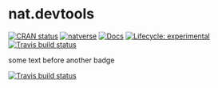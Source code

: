 # nat.devtools

[![CRAN status](https://www.r-pkg.org/badges/version/nat.devtools)](https://CRAN.R-project.org/package=nat.devtools)
[![natverse](https://img.shields.io/badge/natverse-Part%20of%20the%20natverse-a241b6)](https://natverse.github.io)
[![Docs](https://img.shields.io/badge/docs-100%25-brightgreen.svg)](https://jefferis.github.io/nat.devtools/reference/)
[![Lifecycle: experimental](https://img.shields.io/badge/lifecycle-experimental-orange.svg)](https://www.tidyverse.org/lifecycle/#experimental)
[![Travis build status](https://travis-ci.org/jefferis/nat.devtools.svg?branch=master)](https://travis-ci.org/jefferis/nat.devtools)

some text before another badge

[![Travis build status](https://travis-ci.org/jefferis/nat.devtools.svg?branch=master)](https://travis-ci.org/jefferis/nat.devtools)
